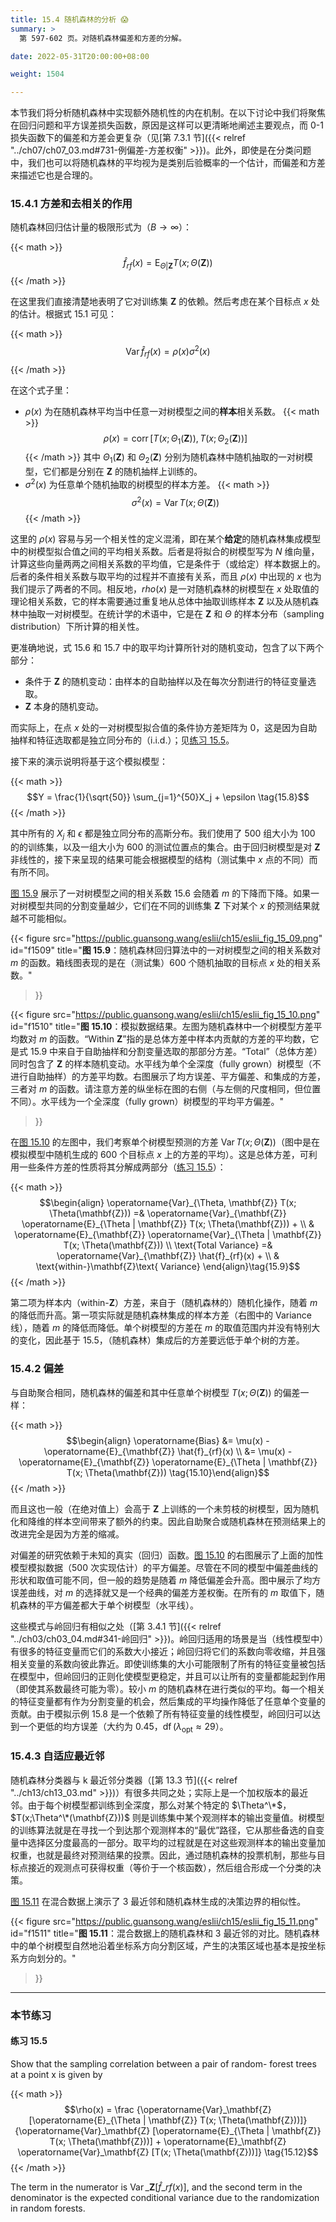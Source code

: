 ```yaml
---
title: 15.4 随机森林的分析 😱
summary: >
  第 597-602 页。对随机森林偏差和方差的分解。

date: 2022-05-31T20:00:00+08:00

weight: 1504

---
```


本节我们将分析随机森林中实现额外随机性的内在机制。在以下讨论中我们将聚焦在回归问题和平方误差损失函数，原因是这样可以更清晰地阐述主要观点，而 0-1 损失函数下的偏差和方差会更复杂（见[第 7.3.1 节]({{< relref "../ch07/ch07_03.md#731-例偏差-方差权衡" >}})。此外，即使是在分类问题中，我们也可以将随机森林的平均视为是类别后验概率的一个估计，而偏差和方差来描述它也是合理的。

### 15.4.1 方差和去相关的作用

随机森林回归估计量的极限形式为（$B\to\infty$）：

{{< math >}}
$$\hat{f}_{rf}(x) = \operatorname{E}_{\Theta|\mathbf{Z}} T(x;\Theta(\mathbf{Z}))
\tag{15.4}$$
{{< /math >}}

在这里我们直接清楚地表明了它对训练集 $\mathbf{Z}$ 的依赖。然后考虑在某个目标点 $x$ 处的估计。根据式 15.1 可见：

{{< math >}}
$$\operatorname{Var} \hat{f}_{rf}(x) = \rho(x) \sigma^2(x) \tag{15.5}$$
{{< /math >}}

在这个式子里：
- $\rho(x)$ 为在随机森林平均当中任意一对树模型之间的**样本**相关系数。
  {{< math >}}
  $$\rho(x) = \operatorname{corr}[T(x; \Theta_1(\mathbf{Z})),
                                  T(x; \Theta_2(\mathbf{Z}))]\tag{15.6}$$
  {{< /math >}}
  其中 $\Theta_1(\mathbf{Z})$ 和 $\Theta_2(\mathbf{Z})$ 分别为随机森林中随机抽取的一对树模型，它们都是分别在 $\mathbf{Z}$ 的随机抽样上训练的。
- $\sigma^2(x)$ 为任意单个随机抽取的树模型的样本方差。
  {{< math >}}
  $$\sigma^2(x) = \operatorname{Var} T(x; \Theta(\mathbf{Z})) \tag{15.7}$$
  {{< /math >}}

这里的 $\rho(x)$ 容易与另一个相关性的定义混淆，即在某个**给定**的随机森林集成模型中的树模型拟合值之间的平均相关系数。后者是将拟合的树模型写为 $N$ 维向量，计算这些向量两两之间相关系数的平均值，它是条件于（或给定）样本数据上的。后者的条件相关系数与取平均的过程并不直接有关系，而且 $\rho(x)$ 中出现的 $x$ 也为我们提示了两者的不同。相反地，$rho(x)$ 是一对随机森林的树模型在 $x$ 处取值的理论相关系数，它的样本需要通过重复地从总体中抽取训练样本 $\mathbf{Z}$ 以及从随机森林中抽取一对树模型。在统计学的术语中，它是在 $\mathbf{Z}$ 和 $\Theta$ 的样本分布（sampling distribution）下所计算的相关性。

更准确地说，式 15.6 和 15.7 中的取平均计算所针对的随机变动，包含了以下两个部分：
- 条件于 $\mathbf{Z}$ 的随机变动：由样本的自助抽样以及在每次分割进行的特征变量选取。
- $\mathbf{Z}$ 本身的随机变动。

而实际上，在点 $x$ 处的一对树模型拟合值的条件协方差矩阵为 0，这是因为自助抽样和特征选取都是独立同分布的（i.i.d.）；见[练习 15.5](#练习-155)。

接下来的演示说明将基于这个模拟模型：

{{< math >}}
$$Y = \frac{1}{\sqrt{50}} \sum_{j=1}^{50}X_j + \epsilon \tag{15.8}$$
{{< /math >}}

其中所有的 $X_j$ 和 $\epsilon$ 都是独立同分布的高斯分布。我们使用了 500 组大小为 100 的的训练集，以及一组大小为 600 的测试位置点的集合。由于回归树模型是对 $\mathbf{Z}$ 非线性的，接下来呈现的结果可能会根据模型的结构（测试集中 $x$ 点的不同）而有所不同。

[图 15.9](#figure-f1509) 展示了一对树模型之间的相关系数 15.6 会随着 $m$ 的下降而下降。如果一对树模型共同的分割变量越少，它们在不同的训练集 $\mathbf{Z}$ 下对某个 $x$ 的预测结果就越不可能相似。

{{< figure
  src="https://public.guansong.wang/eslii/ch15/eslii_fig_15_09.png"
  id="f1509"
  title="**图 15.9**：随机森林回归算法中的一对树模型之间的相关系数对 $m$ 的函数。箱线图表现的是在（测试集）600 个随机抽取的目标点 $x$ 处的相关系数。"
>}}

{{< figure
  src="https://public.guansong.wang/eslii/ch15/eslii_fig_15_10.png"
  id="f1510"
  title="**图 15.10**：模拟数据结果。左图为随机森林中一个树模型方差平均数对 $m$ 的函数。“Within $\mathbf{Z}$”指的是总体方差中样本内贡献的方差的平均数，它是式 15.9 中来自于自助抽样和分割变量选取的那部分方差。“Total”（总体方差）同时包含了 $\mathbf{Z}$ 的样本随机变动。水平线为单个全深度（fully grown）树模型（不进行自助抽样）的方差平均数。右图展示了均方误差、平方偏差、和集成的方差，三者对 $m$ 的函数。请注意方差的纵坐标在图的右侧（与左侧的尺度相同，但位置不同）。水平线为一个全深度（fully grown）树模型的平均平方偏差。"
>}}

在[图 15.10](#figure-f1510) 的左图中，我们考察单个树模型预测的方差 $\operatorname{Var}T(x;\Theta(\mathbf{Z}))$（图中是在模拟模型中随机生成的 600 个目标点 $x$ 上的方差的平均）。这是总体方差，可利用一些条件方差的性质将其分解成两部分（[练习 15.5](#练习-155)）：

{{< math >}}
$$\begin{align}
\operatorname{Var}_{\Theta, \mathbf{Z}} T(x; \Theta(\mathbf{Z})) =&
  \operatorname{Var}_{\mathbf{Z}} \operatorname{E}_{\Theta | \mathbf{Z}}
  T(x; \Theta(\mathbf{Z})) + \\
  & \operatorname{E}_{\mathbf{Z}} \operatorname{Var}_{\Theta | \mathbf{Z}}
  T(x; \Theta(\mathbf{Z})) \\
\text{Total Variance} =&
  \operatorname{Var}_{\mathbf{Z}} \hat{f}_{rf}(x) + \\
  & \text{within-}\mathbf{Z}\text{ Variance}
\end{align}\tag{15.9}$$
{{< /math >}}

第二项为样本内（within-$\mathbf{Z}$）方差，来自于（随机森林的）随机化操作，随着 $m$ 的降低而升高。第一项实际就是随机森林集成的样本方差（右图中的 Variance 线），随着 $m$ 的降低而降低。单个树模型的方差在 $m$ 的取值范围内并没有特别大的变化，因此基于 15.5，（随机森林）集成后的方差要远低于单个树的方差。

### 15.4.2 偏差

与自助聚合相同，随机森林的偏差和其中任意单个树模型 $T(x;\Theta(\mathbf{Z}))$ 的偏差一样：

{{< math >}}
$$\begin{align} \operatorname{Bias}
&= \mu(x) - \operatorname{E}_{\mathbf{Z}} \hat{f}_{rf}(x) \\
&= \mu(x) - \operatorname{E}_{\mathbf{Z}}
   \operatorname{E}_{\Theta | \mathbf{Z}} T(x; \Theta(\mathbf{Z}))
\tag{15.10}\end{align}$$
{{< /math >}}

而且这也一般（在绝对值上）会高于 $\mathbf{Z}$ 上训练的一个未剪枝的树模型，因为随机化和降维的样本空间带来了额外的约束。因此自助聚合或随机森林在预测结果上的改进完全是因为方差的缩减。

对偏差的研究依赖于未知的真实（回归）函数。[图 15.10](#figure-f1510) 的右图展示了上面的加性模型模拟数据（500 次实现估计）的平方偏差。尽管在不同的模型中偏差曲线的形状和取值可能不同，但一般的趋势是随着 $m$ 降低偏差会升高。图中展示了均方误差曲线，对 $m$ 的选择就又是一个经典的偏差方差权衡。在所有的 $m$ 取值下，随机森林的平方偏差都大于单个树模型（水平线）。

这些模式与岭回归有相似之处（[第 3.4.1 节]({{< relref "../ch03/ch03_04.md#341-岭回归" >}})。岭回归适用的场景是当（线性模型中）有很多的特征变量而它们的系数大小接近；岭回归将它们的系数向零收缩，并且强相关变量的系数向彼此靠近。即使训练集的大小可能限制了所有的特征变量被包括在模型中，但岭回归的正则化使模型更稳定，并且可以让所有的变量都能起到作用（即使其系数最终可能为零）。较小 $m$ 的随机森林在进行类似的平均。每一个相关的特征变量都有作为分割变量的机会，然后集成的平均操作降低了任意单个变量的贡献。由于模拟示例 15.8 是一个依赖了所有特征变量的线性模型，岭回归可以达到一个更低的均方误差（大约为 0.45，$\operatorname{df}(\lambda_\text{opt}\approx29$）。

### 15.4.3 自适应最近邻

随机森林分类器与 k 最近邻分类器（[第 13.3 节]({{< relref "../ch13/ch13_03.md" >}})）有很多共同之处；实际上是一个加权版本的最近邻。由于每个树模型都训练到全深度，那么对某个特定的 $\Theta^\*$，$T(x;\Theta^\*(\mathbf{Z}))$ 则是训练集中某个观测样本的输出变量值。树模型的训练算法就是在寻找一个到达那个观测样本的“最优”路径，它从那些备选的自变量中选择区分度最高的一部分。取平均的过程就是在对这些观测样本的输出变量加权重，也就是最终对预测结果的投票。因此，通过随机森林的投票机制，那些与目标点接近的观测点可获得权重（等价于一个核函数），然后组合形成一个分类的决策。

[图 15.11](#figure-f1511) 在混合数据上演示了 3 最近邻和随机森林生成的决策边界的相似性。

{{< figure
  src="https://public.guansong.wang/eslii/ch15/eslii_fig_15_11.png"
  id="f1511"
  title="**图 15.11**：混合数据上的随机森林和 3 最近邻的对比。随机森林中的单个树模型自然地沿着坐标系方向分割区域，产生的决策区域也基本是按坐标系方向划分的。"
>}}

----------

### 本节练习

#### 练习 15.5

Show that the sampling correlation between a pair of random-
forest trees at a point x is given by

{{< math >}}
$$\rho(x) = \frac
  {\operatorname{Var}_\mathbf{Z}
     [\operatorname{E}_{\Theta | \mathbf{Z}} T(x; \Theta(\mathbf{Z}))]}
  {\operatorname{Var}_\mathbf{Z}
     [\operatorname{E}_{\Theta | \mathbf{Z}} T(x; \Theta(\mathbf{Z}))] +
   \operatorname{E}_\mathbf{Z}
     \operatorname{Var}_\mathbf{Z} [T(x; \Theta(\mathbf{Z}))]}
\tag{15.12}$$
{{< /math >}}

The term in the numerator is $\operatorname{Var}\_\mathbf{Z}[\hat{f}\_{rf}(x)]$,
and the second term in the denominator is the expected conditional variance due
to the randomization in random forests.

[^2]: 原文脚注 4：注意当节点内的输出变量值相同时（pure node），不会再进行分割，因此在一个终节点内可能有不止一个观测样本。